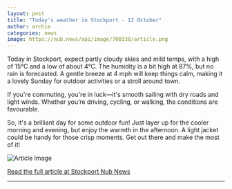 ```yaml
---
layout: post
title: "Today's weather in Stockport - 12 October"
author: archie
categories: news
image: https://nub.news/api/image/700338/article.png
---
```

Today in Stockport, expect partly cloudy skies and mild temps, with a high of 15°C and a low of about 4°C. The humidity is a bit high at 87%, but no rain is forecasted. A gentle breeze at 4 mph will keep things calm, making it a lovely Sunday for outdoor activities or a stroll around town. 

If you're commuting, you're in luck—it's smooth sailing with dry roads and light winds. Whether you’re driving, cycling, or walking, the conditions are favourable. 

So, it's a brilliant day for some outdoor fun! Just layer up for the cooler morning and evening, but enjoy the warmth in the afternoon. A light jacket could be handy for those crisp moments. Get out there and make the most of it!

![Article Image](https://nub.news/api/image/700338/article.png)

[Read the full article at Stockport Nub News](https://stockport.nub.news/news/weather-news/todays-weather-in-stockport-12-october-275056)

---
